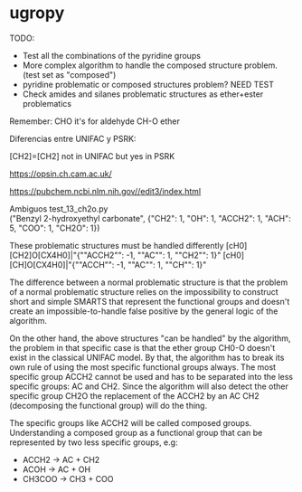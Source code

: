 # ugropy

TODO:

- Test all the combinations of the pyridine groups
- More complex algorithm to handle the composed structure problem. (test set as "composed")
- pyridine problematic or composed structures problem? NEED TEST
- Check amides and silanes problematic structures as ether+ester problematics

Remember:
CHO it's for aldehyde
CH-O ether

Diferencias entre UNIFAC y PSRK:

[CH2]=[CH2] not in UNIFAC but yes in PSRK

https://opsin.ch.cam.ac.uk/

https://pubchem.ncbi.nlm.nih.gov//edit3/index.html

Ambiguos
test_13_ch2o.py  
("Benzyl 2-hydroxyethyl carbonate", {"CH2": 1, "OH": 1, "ACCH2": 1, "ACH": 5, "COO": 1, "CH2O": 1})

These problematic structures must be handled differently
[cH0][CH2]O[CX4H0]|"{""ACCH2"": -1, ""AC"": 1, ""CH2"": 1}"
[cH0][CH]O[CX4H0]|"{""ACCH"": -1, ""AC"": 1, ""CH"": 1}"

The difference between a normal problematic structure is that the problem of 
a normal problematic structure relies on the impossibility to construct short 
and simple SMARTS that represent the functional groups and doesn't create an 
impossible-to-handle false positive by the general logic of the algorithm.

On the other hand, the above structures "can be handled" by the algorithm, the
problem in that specific case is that the ether group CH0-O doesn't exist in 
the classical UNIFAC model. By that, the algorithm has to break its own rule
of using the most specific functional groups always. The most specific group
ACCH2 cannot be used and has to be separated into the less specific groups: AC 
and CH2. Since the algorithm will also detect the other specific group CH2O
the replacement of the ACCH2 by an AC CH2 (decomposing the functional group) 
will do the thing.

The specific groups like ACCH2 will be called composed groups. Understanding
a composed group as a functional group that can be represented by two less 
specific groups, e.g:

- ACCH2 -> AC + CH2
- ACOH -> AC + OH
- CH3COO -> CH3 + COO
